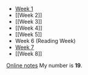 - [Week 1](Week%201.md)
- [[Week 2]]
- [[Week 3]]
- [[Week 4]]
- [[Week 5]]
- Week 6 (Reading Week)
- [Week 7](Week%207.md)
- [[Week 8]]

[Online notes](https://online.manchester.ac.uk/bbcswebdav/pid-15033155-dt-content-rid-178192808_1/courses/I3132-COMP-32211-1231-1SE-026315/Notes_2023/index.html)
My number is **19**.